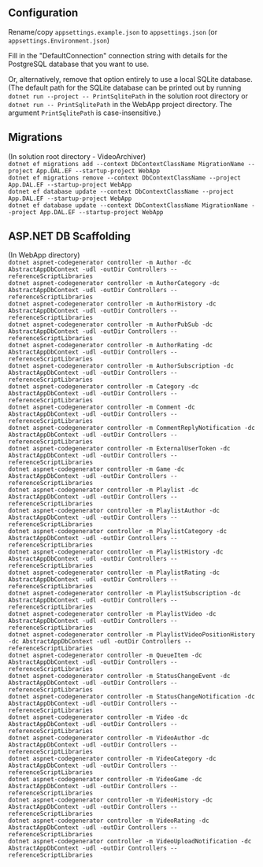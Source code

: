 ## Configuration
Rename/copy `appsettings.example.json` to `appsettings.json` (or `appsettings.Environment.json`)
  
Fill in the "DefaultConnection" connection string with details for the PostgreSQL database that you want to use.  

Or, alternatively, remove that option entirely to use a local SQLite database.  
(The default path for the SQLite database can be printed out by running `dotnet run --project -- PrintSqlitePath` in the solution root directory or `dotnet run -- PrintSqlitePath` in the WebApp project directory. The argument `PrintSqlitePath` is case-insensitive.)

## Migrations
(In solution root directory - VideoArchiver)  
`dotnet ef migrations add --context DbContextClassName MigrationName --project App.DAL.EF --startup-project WebApp`  
`dotnet ef migrations remove --context DbContextClassName --project App.DAL.EF --startup-project WebApp`  
`dotnet ef database update --context DbContextClassName --project App.DAL.EF --startup-project WebApp`  
`dotnet ef database update --context DbContextClassName MigrationName --project App.DAL.EF --startup-project WebApp`  

## ASP.NET DB Scaffolding
(In WebApp directory)  
`dotnet aspnet-codegenerator controller -m Author -dc AbstractAppDbContext -udl -outDir Controllers --referenceScriptLibraries`  
`dotnet aspnet-codegenerator controller -m AuthorCategory -dc AbstractAppDbContext -udl -outDir Controllers --referenceScriptLibraries`  
`dotnet aspnet-codegenerator controller -m AuthorHistory -dc AbstractAppDbContext -udl -outDir Controllers --referenceScriptLibraries`  
`dotnet aspnet-codegenerator controller -m AuthorPubSub -dc AbstractAppDbContext -udl -outDir Controllers --referenceScriptLibraries`  
`dotnet aspnet-codegenerator controller -m AuthorRating -dc AbstractAppDbContext -udl -outDir Controllers --referenceScriptLibraries`  
`dotnet aspnet-codegenerator controller -m AuthorSubscription -dc AbstractAppDbContext -udl -outDir Controllers --referenceScriptLibraries`  
`dotnet aspnet-codegenerator controller -m Category -dc AbstractAppDbContext -udl -outDir Controllers --referenceScriptLibraries`  
`dotnet aspnet-codegenerator controller -m Comment -dc AbstractAppDbContext -udl -outDir Controllers --referenceScriptLibraries`  
`dotnet aspnet-codegenerator controller -m CommentReplyNotification -dc AbstractAppDbContext -udl -outDir Controllers --referenceScriptLibraries`  
`dotnet aspnet-codegenerator controller -m ExternalUserToken -dc AbstractAppDbContext -udl -outDir Controllers --referenceScriptLibraries`  
`dotnet aspnet-codegenerator controller -m Game -dc AbstractAppDbContext -udl -outDir Controllers --referenceScriptLibraries`  
`dotnet aspnet-codegenerator controller -m Playlist -dc AbstractAppDbContext -udl -outDir Controllers --referenceScriptLibraries`  
`dotnet aspnet-codegenerator controller -m PlaylistAuthor -dc AbstractAppDbContext -udl -outDir Controllers --referenceScriptLibraries`  
`dotnet aspnet-codegenerator controller -m PlaylistCategory -dc AbstractAppDbContext -udl -outDir Controllers --referenceScriptLibraries`  
`dotnet aspnet-codegenerator controller -m PlaylistHistory -dc AbstractAppDbContext -udl -outDir Controllers --referenceScriptLibraries`  
`dotnet aspnet-codegenerator controller -m PlaylistRating -dc AbstractAppDbContext -udl -outDir Controllers --referenceScriptLibraries`  
`dotnet aspnet-codegenerator controller -m PlaylistSubscription -dc AbstractAppDbContext -udl -outDir Controllers --referenceScriptLibraries`  
`dotnet aspnet-codegenerator controller -m PlaylistVideo -dc AbstractAppDbContext -udl -outDir Controllers --referenceScriptLibraries`  
`dotnet aspnet-codegenerator controller -m PlaylistVideoPositionHistory -dc AbstractAppDbContext -udl -outDir Controllers --referenceScriptLibraries`  
`dotnet aspnet-codegenerator controller -m QueueItem -dc AbstractAppDbContext -udl -outDir Controllers --referenceScriptLibraries`  
`dotnet aspnet-codegenerator controller -m StatusChangeEvent -dc AbstractAppDbContext -udl -outDir Controllers --referenceScriptLibraries`  
`dotnet aspnet-codegenerator controller -m StatusChangeNotification -dc AbstractAppDbContext -udl -outDir Controllers --referenceScriptLibraries`  
`dotnet aspnet-codegenerator controller -m Video -dc AbstractAppDbContext -udl -outDir Controllers --referenceScriptLibraries`  
`dotnet aspnet-codegenerator controller -m VideoAuthor -dc AbstractAppDbContext -udl -outDir Controllers --referenceScriptLibraries`  
`dotnet aspnet-codegenerator controller -m VideoCategory -dc AbstractAppDbContext -udl -outDir Controllers --referenceScriptLibraries`  
`dotnet aspnet-codegenerator controller -m VideoGame -dc AbstractAppDbContext -udl -outDir Controllers --referenceScriptLibraries`  
`dotnet aspnet-codegenerator controller -m VideoHistory -dc AbstractAppDbContext -udl -outDir Controllers --referenceScriptLibraries`  
`dotnet aspnet-codegenerator controller -m VideoRating -dc AbstractAppDbContext -udl -outDir Controllers --referenceScriptLibraries`  
`dotnet aspnet-codegenerator controller -m VideoUploadNotification -dc AbstractAppDbContext -udl -outDir Controllers --referenceScriptLibraries`  
